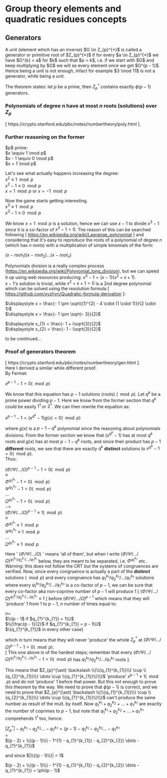 # Group theory elements and quadratic residues concepts

## Generators

<p>
  A unit (element which has an inverse) $G \in Z_{p}^{*}$ is called a generator or primitive root of $Z_{p}^{*}$ if for every $a \in Z_{p}^{*}$ we have $G^{k} = a$ for $k$ such that $p > k$, i.e. if we start with $G$ and keep multiplying by $G$ we will se every element once we get $G^{p - 1}$. Hence being a unit is not enough, infact for example $3 \mod 11$ is not a generator, while being a unit.<br>

  The theorem states: let $p$ be a prime, then $Z_{p}^{\ast}$ contains exactly $\phi(p - 1)$ generators.
</p>

### Polynomials of degree $n$ have at most $n$ roots (solutions) over $Z_{p}$

<p>
  [ https://crypto.stanford.edu/pbc/notes/numbertheory/poly.html ].
</p>

### Further reasoning on the former

<p>
  $p$ prime:<br>
  $x \equiv 1 \mod p$<br>
  $x - 1 \equiv 0 \mod p$<br>
  $x = 1 \mod p$<br>
  
  Let's see what actually happens increasing the degree:<br>
  $x^{2} \equiv 1 \mod p$<br>
  $x^{2} - 1 \equiv 0 \mod p$<br>
  $x = 1 \mod p$ or $x = -1 \mod p$<br>

  Now the game starts getting interesting.<br>
  $x^{3} \equiv 1 \mod p$<br>
  $x^{3} - 1 \equiv 0 \mod p$
  
  We know $x = 1 \mod p$ is a solution, hence  we can use $x - 1$ to divide $x^{3} - 1$ since it is a 
  co-factor of $x^{3} - 1 = 0$. The reason of this can be searched following [ https://en.wikipedia.org/wiki/Lagrange_polynomial ] 
  and considering that it's easy to reproduce the roots of a polynomial of degree $n$ (which has $n$ roots) with a multiplication of simple binomials 
  of the form:

  $(x - root_{1})(x - root_{2})\dots(x - root_{n})$
  
  Polynomials division is a really complex process 
  (https://en.wikipedia.org/wiki/Polynomial_long_division), 
  but we can speed it up using web resources producing: $x^{3} - 1 = (x - 1)(x^{2} + x + 1)$.<br>
  $x - 1$'s solution is trivial, while $x^{2} + x + 1 = 0$ is a $2nd$ degree polynomial which can be solved 
  using the resolution formula [ https://github.com/xyzhyn/Quadratic-formula-derivation ]:

  $\displaystyle x = \frac{- 1 \pm \sqrt{(1)^{2} - 4 \cdot (1 \cdot 1)}}{2 \cdot 1}$<br>
  $\displaystyle x = \frac{- 1 \pm \sqrt{- 3}}{2}$
  
  $\displaystyle x_{1} = \frac{- 1 + i\sqrt{3}}{2}$<br>
  $\displaystyle x_{2} = \frac{- 1 - i\sqrt{3}}{2}$

  to be continued...
  
</p>

### Proof of generators theorem

<p>
[ https://crypto.stanford.edu/pbc/notes/numbertheory/gen.html ].<br>
Here I derived a similar while different proof.<br>
By Fermat:
  
$x^{p - 1} - 1 = 0 (\mod p)$

We know that this equation has $p - 1$ solutions (roots) $(\mod p)$. Let $q^{k}$ be a prime power dividing $p - 1$. Here we know from the former section that $q^{k}$ could be easily $1^{1}$ or $2^{?}$. We can then rewrite the equation as:

$x^{p - 1} - 1 = (x^{q^{k}} - 1)g(x) = 0 (\mod p)$

where $g(x)$ is a $p - 1 - q^{k}$ polynomial since the reasoning about polynomials divisions. From the former section we know that $(x^{q^{k}} - 1)$ has at most $q^{k}$ roots and $g(x)$ has at most $p - 1 - q^{k}$ roots, and since their product has $p - 1$ **different** roots, we see that there are exactly $q^{k}$ **distinct** solutions to $x^{q^{k}} - 1 = 0 (\mod p)$.<br>
Thus:

$(\Phi/\Psi/\dots/\Omega)^{p - 1} - 1 = 0 (\mod p)$<br>
$\equiv$<br>
$\Phi^{q_{1}^{k_{1}}} - 1 = 0 (\mod p)$<br>
$\Psi^{q_{2}^{k_{2}}} - 1 = 0 (\mod p)$<br>
$\dots$<br>
$\Omega^{q_{?}^{k_{?}}} - 1 = 0 (\mod p)$<br>
$->$<br>
$(\Phi/\Psi/\dots/\Omega)^{p - 1} \equiv 1 (\mod p)$<br>
$\equiv$<br>
$\Phi^{q_{1}^{k_{1}}} \equiv 1 \mod p$<br>
$\Psi^{q_{2}^{k_{2}}} \equiv 1 \mod p$<br>
$\dots$<br>
$\Omega^{q_{?}^{k_{?}}} \equiv 1 \mod p$<br>


Here ' $(\Phi/\Psi/\dots/\Omega)$ ' means 'all of them', but when I write $(\Phi/\Psi/\dots/\Omega)^{q_{1}^{k_{?}}/q_{2}^{k_{?}}/\dots/q_{?}^{k_{?}}}$ below, they are meant to be separated, i.e. $\Phi^{q_{1}^{k_{?}}}$ etc..<br>
Warning: this does not follow the CRT but the systems of congruences are verified.
Now, since every congruence is actually a part of the **distinct** solutions $(\mod p)$ and every congruence has $q_{1}^{k_{?}}/q_{2}^{k_{?}}/\dots/q_{?}^{k_{?}}$ solutions where every $q_{1}^{k_{?}}/q_{2}^{k_{?}}/\dots/q_{?}^{k_{?}}$ is a co-factor of $p - 1$, we can be sure that every co-factor aka non-coprime number of $p - 1$ will produce $1$ [ $(\Phi/\Psi/\dots/\Omega)^{q_{1}^{k_{?}}/q_{2}^{k_{?}}/\dots/q_{?}^{k_{?}}} \equiv 1$ ] before $(\Phi/\Psi/\dots/\Omega)^{p - 1}$ which means that they will 'produce' $1$ from $1$ to $p - 1$, $n$ number of times equal to:

$n =$<br>
$\\{p - 1$ if $q_{?}^{k_{?}} = 1\\}$<br>
$\\{\frac{p - 1}{2}$ if $q_{?}^{k_{?}} = p - 1\\}$<br>
$\\{q_{?}^{k_{?}}$ in every other case}

which in turn means that they will never 'produce' the whole $Z_{p}^{\ast}$ at $(\Phi/\Psi/\dots/\Omega)^{p - 1} - 1 = 0 (\mod p)$.<br>
[ This one above is of the hardest steps; remember that every $(\Phi/\Psi/\dots/\Omega)^{q_{1}^{k_{?}}/q_{2}^{k_{?}}/\dots/q_{?}^{k_{?}}} - 1 = 0 (\mod p)$ has $q_{1}^{k_{?}}/q_{2}^{k_{?}}/\dots/q_{?}^{k_{?}}$ roots ].

This means that $Z_{p}^{\ast} \backslash \\{\\{q_{1}^{k_{1}}\\} \cup \\{q_{2}^{k_{1}}\\} \dots \cup \\{q_{?}^{k_{1}}\\}\\}$ 'produce' $x^{p - 1} \equiv 1 (\mod p)$ and do not 'produce' $1$ before that power. But this not enough to prove this theorem by the way. We need to prove that $\phi(p - 1)$ is correct, and we need to prove that $Z_{p}^{\ast} \backslash \\{\\{q_{1}^{k_{1}}\\} \cup \\{q_{2}^{k_{1}}\\} \dots \cup \\{q_{?}^{k_{1}}\\}\\}$ can't produce the same number as result of the mult. by itself.
Now $q_{1}^{k_{1}} + q_{2}^{k_{2}} + \dots + q_{?}^{k_{?}}$ are exactly the number of coprimes to $p - 1$, but note that $q_{1}^{k_{1}} + q_{2}^{k_{2}} + \dots + q_{?}^{k_{?}}$ comprehends $1^{1}$ too, hence:

$|Z_{p}^{\ast}| - q_{1}^{k_{1}} - q_{2}^{k_{2}} \dots - q_{?}^{k_{?}} = (p - 1) - q_{1}^{k_{1}} - q_{2}^{k_{2}} \dots - q_{?}^{k_{?}}$<br>
$=$<br>
$(p - 2) + \\{(p - 1)\\} - 1^{1} - q_{1}^{k_{1}} - q_{2}^{k_{2}} \dots - q_{?}^{k_{?}}$

and since $|\\{(p - 1)\\}| = 1$

$(p - 2) + \\{(p - 1)\\} - 1^{1} - q_{1}^{k_{1}} - q_{2}^{k_{2}} \dots - q_{?}^{k_{?}} = \phi(p - 1)$

</p>
